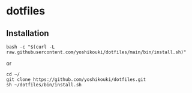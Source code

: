 # dotfiles

## Installation

```
bash -c "$(curl -L raw.githubusercontent.com/yoshikouki/dotfiles/main/bin/install.sh)"
```

or

```
cd ~/
git clone https://github.com/yoshikouki/dotfiles.git
sh ~/dotfiles/bin/install.sh
```
